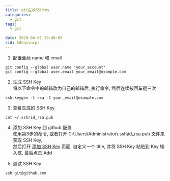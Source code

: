 ```yaml
---
title: git生成SSHKey
categories: 
  - git
tags: 
  - git

date: 2020-04-01 19:48:03
sid: k8hqsvncpz
---
```


1. 配置全局 name 和 email
```git
git config --global user.name "your_account"
git config –-global user.email your_email@example.com
```

2. 生成 SSH Key  
将以下命令中的邮箱改为自己的邮箱后, 执行命令, 然后连续按回车键三次
```git
ssh-keygen -t rsa -C your_email@example.com
```

3. 查看生成的 SSH Key  
```git
cat ~/.ssh/id_rsa.pub
```

4. 添加 SSH Key 到 github 配置  
使用第3步的命令, 或者打开 C:\Users\Administrator\\.ssh\id_rsa.pub 文件来获取 SSH Key,  
然后打开 [添加 SSH Key](https://github.com/settings/ssh/new) 页面, 自定义一个 title, 并将 SSH Key 粘贴到 Key 输入框, 最后点击 Add

5. 测试 SSH Key
```git
ssh git@github.com
```
